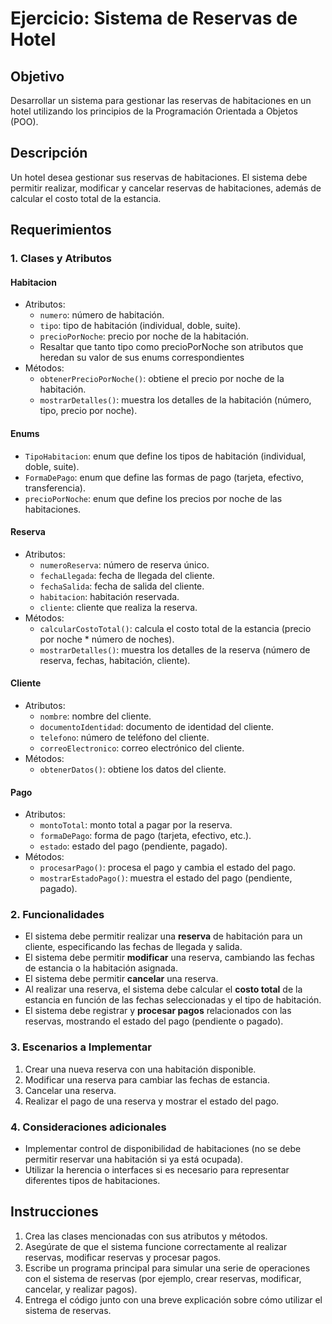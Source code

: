 # Ejercicio: Sistema de Reservas de Hotel

## Objetivo

Desarrollar un sistema para gestionar las reservas de habitaciones en un hotel utilizando los principios de la Programación Orientada a Objetos (POO).

## Descripción

Un hotel desea gestionar sus reservas de habitaciones. El sistema debe permitir realizar, modificar y cancelar reservas de habitaciones, además de calcular el costo total de la estancia.

## Requerimientos

### 1. Clases y Atributos

#### Habitacion

- Atributos:
  - `numero`: número de habitación.
  - `tipo`: tipo de habitación (individual, doble, suite).
  - `precioPorNoche`: precio por noche de la habitación.
  * Resaltar que tanto tipo como precioPorNoche son atributos que heredan su valor de sus enums correspondientes
- Métodos:
  - `obtenerPrecioPorNoche()`: obtiene el precio por noche de la habitación.
  - `mostrarDetalles()`: muestra los detalles de la habitación (número, tipo, precio por noche).

#### Enums

- `TipoHabitacion`: enum que define los tipos de habitación (individual, doble, suite).
- `FormaDePago`: enum que define las formas de pago (tarjeta, efectivo, transferencia).
- `precioPorNoche`: enum que define los precios por noche de las habitaciones.

#### Reserva

- Atributos:
  - `numeroReserva`: número de reserva único.
  - `fechaLlegada`: fecha de llegada del cliente.
  - `fechaSalida`: fecha de salida del cliente.
  - `habitacion`: habitación reservada.
  - `cliente`: cliente que realiza la reserva.
- Métodos:
  - `calcularCostoTotal()`: calcula el costo total de la estancia (precio por noche \* número de noches).
  - `mostrarDetalles()`: muestra los detalles de la reserva (número de reserva, fechas, habitación, cliente).

#### Cliente

- Atributos:
  - `nombre`: nombre del cliente.
  - `documentoIdentidad`: documento de identidad del cliente.
  - `telefono`: número de teléfono del cliente.
  - `correoElectronico`: correo electrónico del cliente.
- Métodos:
  - `obtenerDatos()`: obtiene los datos del cliente.

#### Pago

- Atributos:
  - `montoTotal`: monto total a pagar por la reserva.
  - `formaDePago`: forma de pago (tarjeta, efectivo, etc.).
  - `estado`: estado del pago (pendiente, pagado).
- Métodos:
  - `procesarPago()`: procesa el pago y cambia el estado del pago.
  - `mostrarEstadoPago()`: muestra el estado del pago (pendiente, pagado).

### 2. Funcionalidades

- El sistema debe permitir realizar una **reserva** de habitación para un cliente, especificando las fechas de llegada y salida.
- El sistema debe permitir **modificar** una reserva, cambiando las fechas de estancia o la habitación asignada.
- El sistema debe permitir **cancelar** una reserva.
- Al realizar una reserva, el sistema debe calcular el **costo total** de la estancia en función de las fechas seleccionadas y el tipo de habitación.
- El sistema debe registrar y **procesar pagos** relacionados con las reservas, mostrando el estado del pago (pendiente o pagado).

### 3. Escenarios a Implementar

1. Crear una nueva reserva con una habitación disponible.
2. Modificar una reserva para cambiar las fechas de estancia.
3. Cancelar una reserva.
4. Realizar el pago de una reserva y mostrar el estado del pago.

### 4. Consideraciones adicionales

- Implementar control de disponibilidad de habitaciones (no se debe permitir reservar una habitación si ya está ocupada).
- Utilizar la herencia o interfaces si es necesario para representar diferentes tipos de habitaciones.

## Instrucciones

1. Crea las clases mencionadas con sus atributos y métodos.
2. Asegúrate de que el sistema funcione correctamente al realizar reservas, modificar reservas y procesar pagos.
3. Escribe un programa principal para simular una serie de operaciones con el sistema de reservas (por ejemplo, crear reservas, modificar, cancelar, y realizar pagos).
4. Entrega el código junto con una breve explicación sobre cómo utilizar el sistema de reservas.
